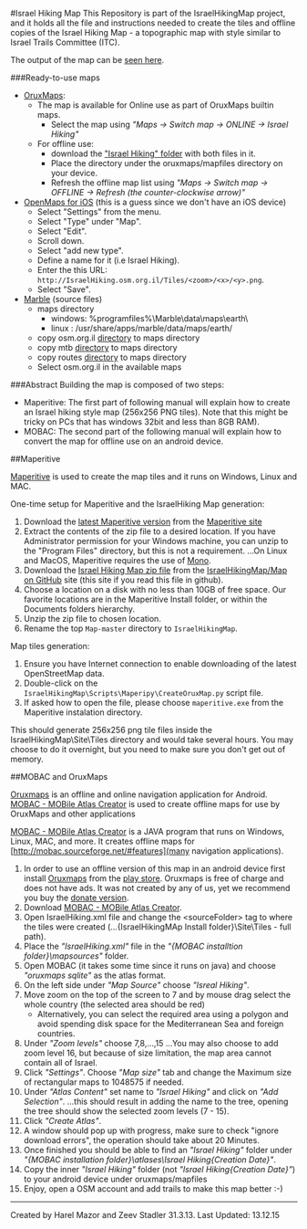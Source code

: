 #Israel Hiking Map
This Repository is part of the IsraelHikingMap project, and it holds all the file and instructions needed to create the tiles and offline copies of the Israel Hiking Map - a topographic map with style similar to Israel Trails Committee (ITC).

The output of the map can be [seen here](http://IsraelHiking.osm.org.il/).


###Ready-to-use maps

* [OruxMaps](http://www.oruxmaps.com/index_en.html): 
  * The map is available for Online use as part of OruxMaps builtin maps.
    * Select the map using  _"Maps &rarr; Switch map &rarr; ONLINE &rarr; Israel Hiking"_
  * For offline use:
    * download the ["Israel Hiking" folder](https://googledrive.com/host/0B-qrsEBJWXhQUGVBM3lHZTF2eXc/) with both files in it.
    * Place the directory under the oruxmaps/mapfiles directory on your device.
    * Refresh the offline map list using _"Maps &rarr; Switch map &rarr; OFFLINE &rarr; Refresh (the counter-clockwise arrow)"_
* [OpenMaps for iOS](http://izeize.com/openmaps/) (this is a guess since we don't have an iOS device)
  * Select "Settings" from the menu.
  * Select "Type" under "Map".
  * Select "Edit".
  * Scroll down.
  * Select "add new type".
  * Define a name for it (i.e Israel Hiking).
  * Enter the this URL: `http://IsraelHiking.osm.org.il/Tiles/<zoom>/<x>/<y>.png`.
  * Select "Save".
* [Marble](https://marble.kde.org/install.php) (source files)
  * maps directory
    * windows: %programfiles%\Marble\data\maps\earth\
    * linux  : /usr/share/apps/marble/data/maps/earth/
  * copy osm.org.il [directory](https://github.com/shtrb/marble/tree/master/earth/osm.org.il) to maps directory
  * copy mtb [directory](https://github.com/shtrb/marble/tree/master/earth/mtb) to maps directory
  * copy routes [directory](https://github.com/shtrb/marble/tree/master/earth/routes) to maps directory
  * Select osm.org.il in the available maps


###Abstract
Building the map is composed of two steps:
* Maperitive: The first part of following manual will explain how to create an Israel hiking style map (256x256 PNG tiles).
Note that this might be tricky on PCs that has windows 32bit and less than 8GB RAM).
* MOBAC: The second part of the following manual will explain how to convert the map for offline use on an android device.


##Maperitive

[Maperitive](http://maperitive.net/) is used to create the map tiles and it runs on Windows, Linux and MAC.

One-time setup for Maperitive and the IsraelHiking Map generation:

1. Download the [latest Maperitive version](http://maperitive.net/download/Maperitive-latest.zip) from the [Maperitive site](http://maperitive.net/)
2. Extract the contents of the zip file to a desired location. If you have Administrator permission for your Windows machine, you can unzip to the "Program Files" directory, but this is not a requirement.
...On Linux and MacOS, Maperitive requires the use of [Mono](http://www.mono-project.com/Main_Page).
3. Download the [Israel Hiking Map zip file](https://github.com/IsraelHikingMap/Map/archive/master.zip) from the [IsraelHikingMap/Map on GitHub](https://github.com/IsraelHikingMap/Map) site (this site if you read this file in github).
4. Choose a location on a disk with no less than 10GB of free space. Our favorite locations are in the Maperitive Install folder, or within the Documents folders hierarchy.
5. Unzip the zip file to chosen location.
6. Rename the top `Map-master` directory to `IsraelHikingMap`.

Map tiles generation:

1. Ensure you have Internet connection to enable downloading of the latest OpenStreetMap data.
2. Double-click on the `IsraelHikingMap\Scripts\Maperipy\CreateOruxMap.py` script file.
3. If asked how to open the file, please choose `maperitive.exe` from the Maperitive instalation directory. 

This should generate 256x256 png tile files inside the IsraelHikingMap\Site\Tiles directory and would take several hours.
You may choose to do it overnight, but you need to make sure you don't get out of memory.

##MOBAC and OruxMaps

[Oruxmaps](http://www.oruxmaps.com/index_en.html) is an offline and online navigation application for Android.
[MOBAC - MOBile Atlas Creator](http://mobac.sourceforge.net/) is used to create offline maps for use by OruxMaps and other applications

[MOBAC - MOBile Atlas Creator](http://mobac.sourceforge.net/) is a JAVA program that runs on Windows, Linux, MAC, and more. It creates offline maps for [http://mobac.sourceforge.net/#features](many navigation applications).

1. In order to use an offline version of this map in an android device first install [Oruxmaps](http://www.oruxmaps.com/index_en.html) from the [play store](https://play.google.com/store/apps/details?id=com.orux.oruxmaps). Oruxmaps is free of charge and does not have ads. It was not created by any of us, yet we recommend you buy the [donate version](https://play.google.com/store/apps/details?id=com.orux.oruxmapsDonate).
2. Download [MOBAC - MOBile Atlas Creator](http://mobac.sourceforge.net/).
3. Open IsraelHiking.xml file and change the \<sourceFolder\> tag to where the tiles were created (...\{IsraelHikingMAp Install folder}\Site\Tiles - full path).
4. Place the _"IsraelHiking.xml"_ file in the _"{MOBAC installtion folder}\mapsources"_ folder.
5. Open MOBAC (it takes some time since it runs on java) and choose _"oruxmaps sqlite"_ as the atlas format.
6. On the left side under _"Map Source"_ choose _"Isreal Hiking"_.
7. Move zoom on the top of the screen to 7 and by mouse drag select the whole country (the selected area should be red)
   * Alternatively, you can select the required area using a polygon and avoid spending disk space for the Mediterranean Sea and foreign countries.
8. Under _"Zoom levels"_ choose 7,8,...,15
...You may also choose to add zoom level 16, but because of size limitation, the map area cannot contain all of Israel.
9. Click _"Settings"_. Choose _"Map size"_ tab and change the Maximum size of rectangular maps to 1048575 if needed.
10. Under _"Atlas Content"_ set name to _"Israel Hiking"_ and click on _"Add Selection"_.
...this should result in adding the name to the tree, opening the tree should show the selected zoom levels (7 - 15).
11. Click _"Create Atlas"_.
12. A window should pop up with progress, make sure to check "ignore download errors", the operation should take about 20 Minutes.
13. Once finished you should be able to find an _"Israel Hiking"_ folder under _"{MOBAC installation folder}\atlases\Israel Hiking\{Creation Date}"_.
14. Copy the inner _"Israel Hiking"_ folder (not _"Israel Hiking\{Creation Date}"_) to your android device under oruxmaps/mapfiles
15. Enjoy, open a OSM account and add trails to make this map better :-)

-------------------------
Created by Harel Mazor and Zeev Stadler 31.3.13. Last Updated: 13.12.15
